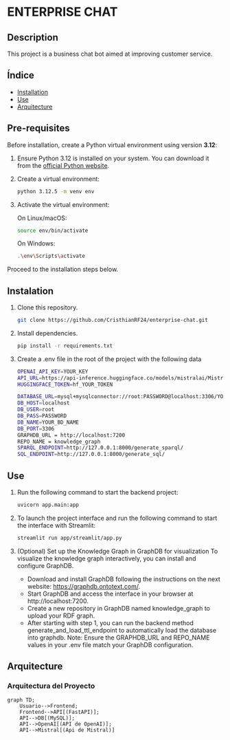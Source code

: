 # ENTERPRISE CHAT

## Description
This project is a business chat bot aimed at improving customer service.
## Índice
- [Installation](#installation)
- [Use](#use)
- [Arquitecture](#arquitecture)
  
## Pre-requisites
Before installation, create a Python virtual environment using version **3.12**:
1. Ensure Python 3.12 is installed on your system. You can download it from the [official Python website](https://www.python.org/).
2. Create a virtual environment:
   ```bash
   python 3.12.5 -m venv env
   ```
3. Activate the virtual environment:

   On Linux/macOS:
   ```bash
   source env/bin/activate
   ```

   On Windows:
   ```bash
   .\env\Scripts\activate
   ```
Proceed to the installation steps below.
   
## Instalation
1. Clone this repository.
   ```bash
   git clone https://github.com/CristhianRF24/enterprise-chat.git
   ```
   
2. Install dependencies.
   ```bash
   pip install -r requirements.txt
   ```
3. Create a .env file in the root of the project with the following data
    ```bash
    OPENAI_API_KEY=YOUR_KEY
    API_URL=https://api-inference.huggingface.co/models/mistralai/Mistral-7B-Instruct-v0.3/v1/chat/completions
    HUGGINGFACE_TOKEN=hf_YOUR_TOKEN

    DATABASE_URL=mysql+mysqlconnector://root:PASSWORD@localhost:3306/YOUR_BD_NAME
    DB_HOST=localhost
    DB_USER=root
    DB_PASS=PASSWORD
    DB_NAME=YOUR_BD_NAME
    DB_PORT=3306
    GRAPHDB_URL = http://localhost:7200
    REPO_NAME = knowledge_graph
    SPARQL_ENDPOINT=http://127.0.0.1:8000/generate_sparql/
    SQL_ENDPOINT=http://127.0.0.1:8000/generate_sql/
    ```

## Use
1. Run the following command to start the backend project:
   ```bash
   uvicorn app.main:app
   ```
2. To launch the project interface and run the following command to start the interface with Streamlit:
   ```bash
   streamlit run app/streamlit/app.py
   ```

4. (Optional) Set up the Knowledge Graph in GraphDB for visualization
   To visualize the knowledge graph interactively, you can install and configure GraphDB.

   - Download and install GraphDB following the instructions on the next website: https://graphdb.ontotext.com/.
   - Start GraphDB and access the interface in your browser at http://localhost:7200.
   - Create a new repository in GraphDB named knowledge_graph to upload your RDF graph.
   - After starting with step 1, you can run the backend method generate_and_load_ttl_endpoint to automatically load the database into graphdb.
Note: Ensure the GRAPHDB_URL and REPO_NAME values in your .env file match your GraphDB configuration.

## Arquitecture

### Arquitectura del Proyecto

```mermaid
graph TD;
    Usuario-->Frontend;
    Frontend-->API[(FastAPI)];
    API-->DB[(MySQL)];
    API-->OpenAI[(API de OpenAI)];
    API-->Mistral[(Api de Mistral)]

